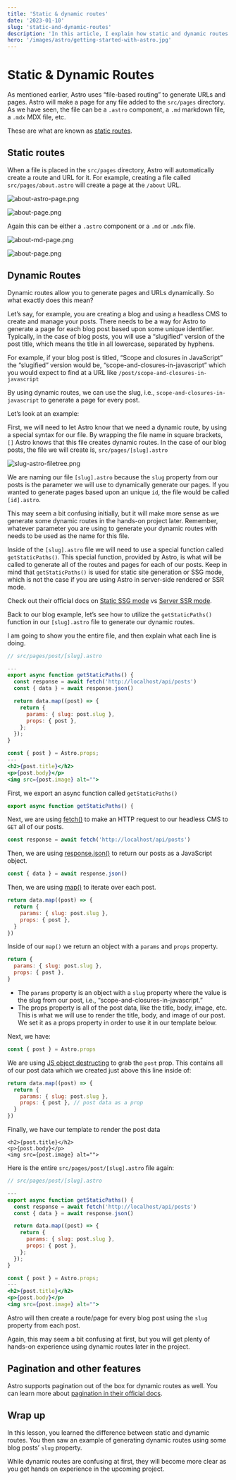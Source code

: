 ```yaml
---
title: 'Static & dynamic routes'
date: '2023-01-10'
slug: 'static-and-dynamic-routes'
description: 'In this article, I explain how static and dynamic routes work in Astro'
hero: '/images/astro/getting-started-with-astro.jpg'
---
```


# Static & Dynamic Routes

As mentioned earlier, Astro uses “file-based routing” to generate URLs and pages. Astro will make a page for any file added to the `src/pages` directory. As we have seen, the file can be a `.astro` component, a `.md` markdown file, a `.mdx` MDX file, etc.

These are what are known as [static routes](https://docs.astro.build/en/core-concepts/routing/#static-routes).

## Static routes

When a file is placed in the `src/pages` directory, Astro will automatically create a route and URL for it. For example, creating a file called `src/pages/about.astro` will create a page at the `/about` URL.

![about-astro-page.png](/images/astro/static-and-dynamic-routes/about-astro-page.webp)

![about-page.png](/images/astro/static-and-dynamic-routes/about-page.webp)

Again this can be either a `.astro` component or a `.md` or `.mdx` file.

![about-md-page.png](/images/astro/static-and-dynamic-routes/about-md-page.webp)

![about-page.png](/images/astro/static-and-dynamic-routes/about-page.webp)

## Dynamic Routes

Dynamic routes allow you to generate pages and URLs dynamically. So what exactly does this mean?

Let’s say, for example, you are creating a blog and using a headless CMS to create and manage your posts. There needs to be a way for Astro to generate a page for each blog post based upon some unique identifier. Typically, in the case of blog posts, you will use a “slugified” version of the post title, which means the title in all lowercase, separated by hyphens.

For example, if your blog post is titled, “Scope and closures in JavaScript” the “slugified” version would be, “scope-and-closures-in-javascript” which you would expect to find at a URL like `/post/scope-and-closures-in-javascript`

By using dynamic routes, we can use the slug, i.e., `scope-and-closures-in-javascript` to generate a page for every post.

Let’s look at an example:

First, we will need to let Astro know that we need a dynamic route, by using a special syntax for our file. By wrapping the file name in square brackets, `[]` Astro knows that this file creates dynamic routes. In the case of our blog posts, the file we will create is, `src/pages/[slug].astro`

![slug-astro-filetree.png](/images/astro/static-and-dynamic-routes/slug-astro-filetree.webp)

We are naming our file `[slug].astro` because the `slug` property from our posts is the parameter we will use to dynamically generate our pages. If you wanted to generate pages based upon an unique `id`, the file would be called `[id].astro`.

This may seem a bit confusing initially, but it will make more sense as we generate some dynamic routes in the hands-on project later. Remember, whatever parameter you are using to generate your dynamic routes with needs to be used as the name for this file.

Inside of the `[slug].astro` file we will need to use a special function called `getStaticPaths()`. This special function, provided by Astro, is what will be called to generate all of the routes and pages for each of our posts. Keep in mind that `getStaticPaths()` is used for static site generation or SSG mode, which is not the case if you are using Astro in server-side rendered or SSR mode.

Check out their official docs on [Static SSG mode](https://docs.astro.build/en/core-concepts/routing/#static-ssg-mode) vs [Server SSR mode](https://docs.astro.build/en/core-concepts/routing/#server-ssr-mode).

Back to our blog example, let’s see how to utilize the `getStaticPaths()` function in our `[slug].astro` file to generate our dynamic routes.

I am going to show you the entire file, and then explain what each line is doing.

```jsx
// src/pages/post/[slug].astro

---
export async function getStaticPaths() {
  const response = await fetch('http://localhost/api/posts')
  const { data } = await response.json()

  return data.map((post) => {
    return {
      params: { slug: post.slug },
      props: { post },
    };
  });
}

const { post } = Astro.props;
---
<h2>{post.title}</h2>
<p>{post.body}</p>
<img src={post.image} alt="">
```

First, we export an async function called `getStaticPaths()`

```jsx
export async function getStaticPaths() {
```

Next, we are using [fetch()](https://developer.mozilla.org/en-US/docs/Web/API/Fetch_API) to make an HTTP request to our headless CMS to `GET` all of our posts.

```jsx
const response = await fetch('http://localhost/api/posts')
```

Then, we are using [response.json()](https://developer.mozilla.org/en-US/docs/Web/API/Response/json) to return our posts as a JavaScript object.

```jsx
const { data } = await response.json()
```

Then, we are using [map()](https://developer.mozilla.org/en-US/docs/Web/JavaScript/Reference/Global_Objects/Array/map) to iterate over each post.

```jsx
return data.map((post) => {
  return {
    params: { slug: post.slug },
    props: { post },
  }
})
```

Inside of our `map()` we return an object with a `params` and `props` property.

```jsx
return {
  params: { slug: post.slug },
  props: { post },
}
```

- The `params` property is an object with a `slug` property where the value is the slug from our post, i.e., “scope-and-closures-in-javascript.”
- The props property is all of the post data, like the title, body, image, etc. This is what we will use to render the title, body, and image of our post. We set it as a props property in order to use it in our template below.

Next, we have:

```jsx
const { post } = Astro.props
```

We are using [JS object destructing](https://www.javascripttutorial.net/es6/javascript-object-destructuring/) to grab the `post` prop. This contains all of our post data which we created just above this line inside of:

```jsx
return data.map((post) => {
  return {
    params: { slug: post.slug },
    props: { post }, // post data as a prop
  }
})
```

Finally, we have our template to render the post data

```markup
<h2>{post.title}</h2>
<p>{post.body}</p>
<img src={post.image} alt="">
```

Here is the entire `src/pages/post/[slug].astro` file again:

```jsx
// src/pages/post/[slug].astro

---
export async function getStaticPaths() {
  const response = await fetch('http://localhost/api/posts')
  const { data } = await response.json()

  return data.map((post) => {
    return {
      params: { slug: post.slug },
      props: { post },
    };
  });
}

const { post } = Astro.props;
---
<h2>{post.title}</h2>
<p>{post.body}</p>
<img src={post.image} alt="">
```

Astro will then create a route/page for every blog post using the `slug` property from each post.

Again, this may seem a bit confusing at first, but you will get plenty of hands-on experience using dynamic routes later in the project.

## Pagination and other features

Astro supports pagination out of the box for dynamic routes as well. You can learn more about [pagination in their official docs](https://docs.astro.build/en/core-concepts/routing/#pagination).

## Wrap up

In this lesson, you learned the difference between static and dynamic routes. You then saw an example of generating dynamic routes using some blog posts’ `slug` property.

While dynamic routes are confusing at first, they will become more clear as you get hands on experience in the upcoming project.
